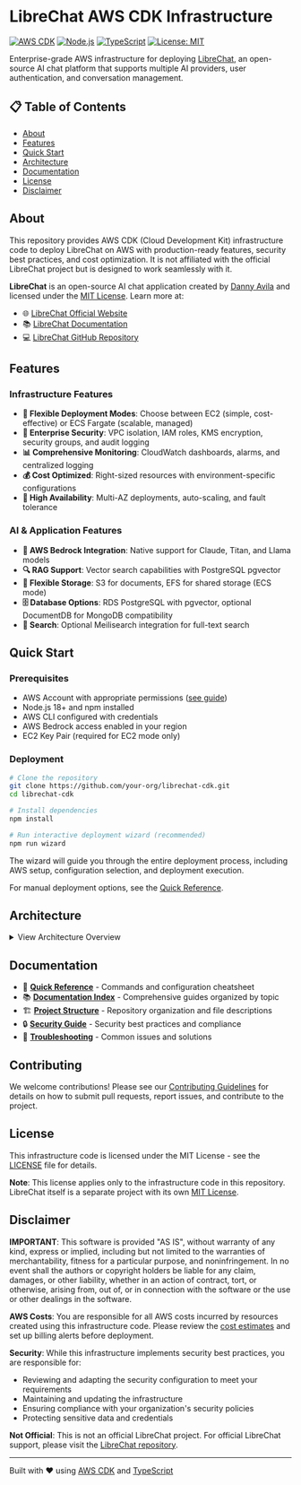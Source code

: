 # LibreChat AWS CDK Infrastructure

[![AWS CDK](https://img.shields.io/badge/AWS%20CDK-2.177.0-orange)](https://aws.amazon.com/cdk/)
[![Node.js](https://img.shields.io/badge/Node.js-18%2B-green)](https://nodejs.org/)
[![TypeScript](https://img.shields.io/badge/TypeScript-5.3-blue)](https://www.typescriptlang.org/)
[![License: MIT](https://img.shields.io/badge/License-MIT-yellow.svg)](https://opensource.org/licenses/MIT)

Enterprise-grade AWS infrastructure for deploying [LibreChat](https://github.com/danny-avila/LibreChat), an open-source AI chat platform that supports multiple AI providers, user authentication, and conversation management.

## 📋 Table of Contents

- [About](#about)
- [Features](#features)
- [Quick Start](#quick-start)
- [Architecture](#architecture)
- [Documentation](#documentation)
- [License](#license)
- [Disclaimer](#disclaimer)

## About

This repository provides AWS CDK (Cloud Development Kit) infrastructure code to deploy LibreChat on AWS with production-ready features, security best practices, and cost optimization. It is not affiliated with the official LibreChat project but is designed to work seamlessly with it.

**LibreChat** is an open-source AI chat application created by [Danny Avila](https://github.com/danny-avila) and licensed under the [MIT License](https://github.com/danny-avila/LibreChat/blob/main/LICENSE). Learn more at:
- 🌐 [LibreChat Official Website](https://www.librechat.ai/)
- 📚 [LibreChat Documentation](https://docs.librechat.ai/)
- 💻 [LibreChat GitHub Repository](https://github.com/danny-avila/LibreChat)

## Features

### Infrastructure Features
- **🎯 Flexible Deployment Modes**: Choose between EC2 (simple, cost-effective) or ECS Fargate (scalable, managed)
- **🔐 Enterprise Security**: VPC isolation, IAM roles, KMS encryption, security groups, and audit logging
- **📊 Comprehensive Monitoring**: CloudWatch dashboards, alarms, and centralized logging
- **💰 Cost Optimized**: Right-sized resources with environment-specific configurations
- **🔄 High Availability**: Multi-AZ deployments, auto-scaling, and fault tolerance

### AI & Application Features
- **🤖 AWS Bedrock Integration**: Native support for Claude, Titan, and Llama models
- **🔍 RAG Support**: Vector search capabilities with PostgreSQL pgvector
- **💾 Flexible Storage**: S3 for documents, EFS for shared storage (ECS mode)
- **🗄️ Database Options**: RDS PostgreSQL with pgvector, optional DocumentDB for MongoDB compatibility
- **🔎 Search**: Optional Meilisearch integration for full-text search

## Quick Start

### Prerequisites

- AWS Account with appropriate permissions ([see guide](docs/AWS_AUTHENTICATION.md))
- Node.js 18+ and npm installed
- AWS CLI configured with credentials
- AWS Bedrock access enabled in your region
- EC2 Key Pair (required for EC2 mode only)

### Deployment

```bash
# Clone the repository
git clone https://github.com/your-org/librechat-cdk.git
cd librechat-cdk

# Install dependencies
npm install

# Run interactive deployment wizard (recommended)
npm run wizard
```

The wizard will guide you through the entire deployment process, including AWS setup, configuration selection, and deployment execution.

For manual deployment options, see the [Quick Reference](QUICK_REFERENCE.md).

## Architecture

<details>
<summary>View Architecture Overview</summary>

### EC2 Deployment Mode
```
┌─────────────┐     ┌─────────────┐     ┌─────────────┐
│   Internet  │────▶│     ALB     │────▶│     EC2     │
└─────────────┘     └─────────────┘     │  Instance   │
                                        └──────┬──────┘
                                               │
                    ┌──────────────────────────┴───────┐
                    │                                  │
              ┌─────▼─────┐                    ┌──────▼──────┐
              │    RDS    │                    │     S3      │
              │PostgreSQL │                    │   Storage   │
              └───────────┘                    └─────────────┘
```

### ECS Deployment Mode
```
┌─────────────┐     ┌─────────────┐     ┌─────────────┐
│   Internet  │────▶│     ALB     │────▶│     ECS     │
└─────────────┘     └─────────────┘     │   Fargate   │
                                        └──────┬──────┘
                                               │
        ┌──────────────┬───────────────┬───────┴────────┐
        │              │               │                │
  ┌─────▼─────┐  ┌────▼─────┐  ┌─────▼─────┐  ┌──────▼──────┐
  │    RDS    │  │DocumentDB │  │    EFS    │  │     S3      │
  │PostgreSQL │  │(Optional) │  │  Storage  │  │   Storage   │
  └───────────┘  └───────────┘  └───────────┘  └─────────────┘
```
</details>

## Documentation

- 📖 **[Quick Reference](QUICK_REFERENCE.md)** - Commands and configuration cheatsheet
- 📚 **[Documentation Index](docs/README.md)** - Comprehensive guides organized by topic
- 🏗️ **[Project Structure](PROJECT_STRUCTURE.md)** - Repository organization and file descriptions
- 🔒 **[Security Guide](docs/SECURITY.md)** - Security best practices and compliance
- 🔧 **[Troubleshooting](docs/TROUBLESHOOTING.md)** - Common issues and solutions

## Contributing

We welcome contributions! Please see our [Contributing Guidelines](CONTRIBUTING.md) for details on how to submit pull requests, report issues, and contribute to the project.

## License

This infrastructure code is licensed under the MIT License - see the [LICENSE](LICENSE) file for details.

**Note**: This license applies only to the infrastructure code in this repository. LibreChat itself is a separate project with its own [MIT License](https://github.com/danny-avila/LibreChat/blob/main/LICENSE).

## Disclaimer

**IMPORTANT**: This software is provided "AS IS", without warranty of any kind, express or implied, including but not limited to the warranties of merchantability, fitness for a particular purpose, and noninfringement. In no event shall the authors or copyright holders be liable for any claim, damages, or other liability, whether in an action of contract, tort, or otherwise, arising from, out of, or in connection with the software or the use or other dealings in the software.

**AWS Costs**: You are responsible for all AWS costs incurred by resources created using this infrastructure code. Please review the [cost estimates](QUICK_REFERENCE.md#cost-optimization) and set up billing alerts before deployment.

**Security**: While this infrastructure implements security best practices, you are responsible for:
- Reviewing and adapting the security configuration to meet your requirements
- Maintaining and updating the infrastructure
- Ensuring compliance with your organization's security policies
- Protecting sensitive data and credentials

**Not Official**: This is not an official LibreChat project. For official LibreChat support, please visit the [LibreChat repository](https://github.com/danny-avila/LibreChat).

---

Built with ❤️ using [AWS CDK](https://aws.amazon.com/cdk/) and [TypeScript](https://www.typescriptlang.org/)